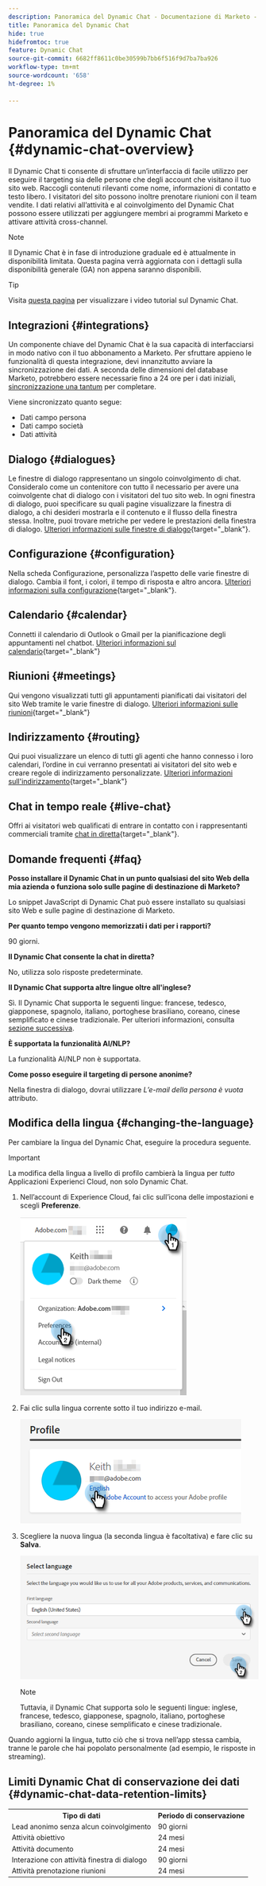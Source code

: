 ```yaml
---
description: Panoramica del Dynamic Chat - Documentazione di Marketo - Documentazione del prodotto
title: Panoramica del Dynamic Chat
hide: true
hidefromtoc: true
feature: Dynamic Chat
source-git-commit: 6682ff8611c0be30599b7bb6f516f9d7ba7ba926
workflow-type: tm+mt
source-wordcount: '658'
ht-degree: 1%

---
```


# Panoramica del Dynamic Chat {#dynamic-chat-overview}

Il Dynamic Chat ti consente di sfruttare un’interfaccia di facile utilizzo per eseguire il targeting sia delle persone che degli account che visitano il tuo sito web. Raccogli contenuti rilevanti come nome, informazioni di contatto e testo libero. I visitatori del sito possono inoltre prenotare riunioni con il team vendite. I dati relativi all’attività e al coinvolgimento del Dynamic Chat possono essere utilizzati per aggiungere membri ai programmi Marketo e attivare attività cross-channel.

>[!NOTE]
>
>Il Dynamic Chat è in fase di introduzione graduale ed è attualmente in disponibilità limitata. Questa pagina verrà aggiornata con i dettagli sulla disponibilità generale (GA) non appena saranno disponibili.

>[!TIP]
>
>Visita [questa pagina](https://experienceleague.adobe.com/docs/marketo-learn/tutorials/dynamic-chat/dynamic-chat-overview.html) per visualizzare i video tutorial sul Dynamic Chat.

## Integrazioni {#integrations}

Un componente chiave del Dynamic Chat è la sua capacità di interfacciarsi in modo nativo con il tuo abbonamento a Marketo. Per sfruttare appieno le funzionalità di questa integrazione, devi innanzitutto avviare la sincronizzazione dei dati. A seconda delle dimensioni del database Marketo, potrebbero essere necessarie fino a 24 ore per i dati iniziali, [sincronizzazione una tantum](/help/marketo/product-docs/demand-generation/dynamic-chat/integrations/connect-dynamic-chat-to-marketo.md) per completare.

Viene sincronizzato quanto segue:

* Dati campo persona
* Dati campo società
* Dati attività

## Dialogo {#dialogues}

Le finestre di dialogo rappresentano un singolo coinvolgimento di chat. Consideralo come un contenitore con tutto il necessario per avere una coinvolgente chat di dialogo con i visitatori del tuo sito web. In ogni finestra di dialogo, puoi specificare su quali pagine visualizzare la finestra di dialogo, a chi desideri mostrarla e il contenuto e il flusso della finestra stessa. Inoltre, puoi trovare metriche per vedere le prestazioni della finestra di dialogo. [Ulteriori informazioni sulle finestre di dialogo](/help/marketo/product-docs/demand-generation/dynamic-chat/dialogues/dialogue-overview.md){target="_blank"}.

## Configurazione {#configuration}

Nella scheda Configurazione, personalizza l’aspetto delle varie finestre di dialogo. Cambia il font, i colori, il tempo di risposta e altro ancora. [Ulteriori informazioni sulla configurazione](/help/marketo/product-docs/demand-generation/dynamic-chat/configuration.md){target="_blank"}.

## Calendario {#calendar}

Connetti il calendario di Outlook o Gmail per la pianificazione degli appuntamenti nel chatbot. [Ulteriori informazioni sul calendario](/help/marketo/product-docs/demand-generation/dynamic-chat/appointment-scheduling/calendar.md){target="_blank"}

## Riunioni {#meetings}

Qui vengono visualizzati tutti gli appuntamenti pianificati dai visitatori del sito Web tramite le varie finestre di dialogo. [Ulteriori informazioni sulle riunioni](/help/marketo/product-docs/demand-generation/dynamic-chat/appointment-scheduling/meetings.md){target="_blank"}

## Indirizzamento {#routing}

Qui puoi visualizzare un elenco di tutti gli agenti che hanno connesso i loro calendari, l’ordine in cui verranno presentati ai visitatori del sito web e creare regole di indirizzamento personalizzate. [Ulteriori informazioni sull&#39;indirizzamento](/help/marketo/product-docs/demand-generation/dynamic-chat/appointment-scheduling/routing.md){target="_blank"}

## Chat in tempo reale {#live-chat}

Offri ai visitatori web qualificati di entrare in contatto con i rappresentanti commerciali tramite [chat in diretta](/help/marketo/product-docs/demand-generation/dynamic-chat-two/live-chat/agent-inbox.md){target="_blank"}.

## Domande frequenti {#faq}

**Posso installare il Dynamic Chat in un punto qualsiasi del sito Web della mia azienda o funziona solo sulle pagine di destinazione di Marketo?**

Lo snippet JavaScript di Dynamic Chat può essere installato su qualsiasi sito Web e sulle pagine di destinazione di Marketo.

**Per quanto tempo vengono memorizzati i dati per i rapporti?**

90 giorni.

**Il Dynamic Chat consente la chat in diretta?**

No, utilizza solo risposte predeterminate.

**Il Dynamic Chat supporta altre lingue oltre all&#39;inglese?**

Sì. Il Dynamic Chat supporta le seguenti lingue: francese, tedesco, giapponese, spagnolo, italiano, portoghese brasiliano, coreano, cinese semplificato e cinese tradizionale. Per ulteriori informazioni, consulta [sezione successiva](#changing-the-language).

**È supportata la funzionalità AI/NLP?**

La funzionalità AI/NLP non è supportata.

**Come posso eseguire il targeting di persone anonime?**

Nella finestra di dialogo, dovrai utilizzare _L’e-mail della persona è vuota_ attributo.

## Modifica della lingua {#changing-the-language}

Per cambiare la lingua del Dynamic Chat, eseguire la procedura seguente.

>[!IMPORTANT]
>
>La modifica della lingua a livello di profilo cambierà la lingua per _tutto_ Applicazioni Experienci Cloud, non solo Dynamic Chat.

1. Nell’account di Experience Cloud, fai clic sull’icona delle impostazioni e scegli **Preferenze**.

   ![](assets/dynamic-chat-overview-1.png)

1. Fai clic sulla lingua corrente sotto il tuo indirizzo e-mail.

   ![](assets/dynamic-chat-overview-2.png)

1. Scegliere la nuova lingua (la seconda lingua è facoltativa) e fare clic su **Salva**.

   ![](assets/dynamic-chat-overview-3.png)

   >[!NOTE]
   >
   >Tuttavia, il Dynamic Chat supporta solo le seguenti lingue: inglese, francese, tedesco, giapponese, spagnolo, italiano, portoghese brasiliano, coreano, cinese semplificato e cinese tradizionale.

Quando aggiorni la lingua, tutto ciò che si trova nell’app stessa cambia, tranne le parole che hai popolato personalmente (ad esempio, le risposte in streaming).

## Limiti Dynamic Chat di conservazione dei dati {#dynamic-chat-data-retention-limits}

<table>
  <th>Tipo di dati</th>
  <th>Periodo di conservazione</th>
 <tr>
  <td>Lead anonimo senza alcun coinvolgimento</td>
  <td>90 giorni</td>
 </tr>
 <tr>
  <td>Attività obiettivo</td>
  <td>24 mesi</td>
 </tr>
 <tr>
  <td>Attività documento</td>
  <td>24 mesi</td>
 </tr>
 <tr>
  <td>Interazione con attività finestra di dialogo</td>
  <td>90 giorni</td>
 </tr>
 <tr>
  <td>Attività prenotazione riunioni</td>
  <td>24 mesi</td>
 </tr>
</table>
